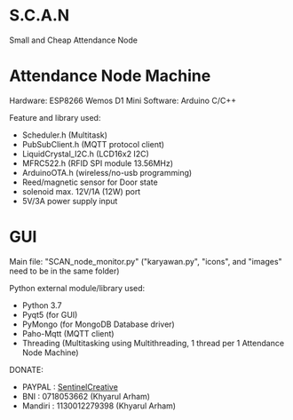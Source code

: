 # S.C.A.N
 Small and Cheap Attendance Node

# Attendance Node Machine
Hardware: ESP8266 Wemos D1 Mini
Software: Arduino C/C++

Feature and library used:
 - Scheduler.h (Multitask)
 - PubSubClient.h (MQTT protocol client)
 - LiquidCrystal_I2C.h (LCD16x2 I2C)
 - MFRC522.h (RFID SPI module 13.56MHz)
 - ArduinoOTA.h (wireless/no-usb programming)
 - Reed/magnetic sensor for Door state
 - solenoid max. 12V/1A (12W) port
 - 5V/3A power supply input

# GUI
Main file: "SCAN_node_monitor.py" ("karyawan.py", "icons", and "images" need to be in the same folder)

Python external module/library used:
 - Python 3.7
 - Pyqt5 (for GUI)
 - PyMongo (for MongoDB Database driver)
 - Paho-Mqtt (MQTT client)
 - Threading (Multitasking using Multithreading, 1 thread per 1 Attendance Node Machine)

DONATE: 
  - PAYPAL  : [SentinelCreative](https://www.paypal.me/sentinelcreative "PAYPAL")
  - BNI     : 0718053662 (Khyarul Arham)
  - Mandiri : 1130012279398 (Khyarul Arham)
